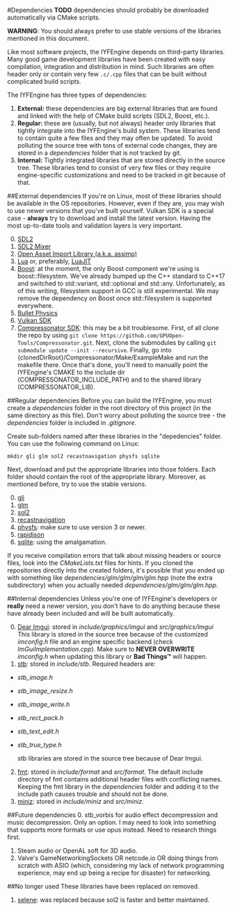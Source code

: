 #Dependencies
**TODO** dependencies should probably be downloaded automatically via CMake scripts.

**WARNING**: You should always prefer to use stable versions of the libraries mentioned in this document.

Like most software projects, the IYFEngine depends on third-party libraries. Many good game development libraries have been created with easy compilation, integration and distribution in mind. Such libraries are often header only or contain very few `.c/.cpp` files that can be built without complicated build scripts.

The IYFEngine has three types of dependencies:

1. **External:** these dependencies are big external libraries that are found and linked with the help of CMake build scripts (SDL2, Boost, etc.).
2. **Regular:** these are (usually, but not always) header only libraries that tightly integrate into the IYFEngine's build system. These libraries tend to contain quite a few files and they may often be updated. To avoid polluting the source tree with tons of external code changes, they are stored in a *dependencies* folder that is not tracked by git.
3. **Internal:** Tightly integrated libraries that are stored directly in the source tree. These libraries tend to consist of very few files or they require engine-specific customizations and need to be tracked in git because of that.

##External dependencies
If you're on Linux, most of these libraries should be available in the OS repositories. However, even if they are, you may wish to use newer versions that you've built yourself. Vulkan SDK is a special case - **always** try to download and install the latest version. Having the most up-to-date tools and validation layers is very important.

0. [SDL2](https://www.libsdl.org/)
1. [SDL2 Mixer](https://www.libsdl.org/projects/SDL_mixer/)
2. [Open Asset Import Library (a.k.a. assimp)](http://assimp.sourceforge.net/)
3. [Lua](https://www.lua.org/) or, preferably, [LuaJIT](http://luajit.org/)
4. [Boost](http://www.boost.org/): at the moment, the only Boost component we're using is boost::filesystem. We've already bumped up the C++ standard to C++17 and switched to std::variant, std::optional and std::any. Unfortunately, as of this writing, filesystem support in GCC is still experimental. We may remove the dependency on Boost once std::filesystem is supported everywhere.
5. [Bullet Physics](http://www.bulletphysics.org/)
6. [Vulkan SDK](https://vulkan.lunarg.com/sdk/home)
7. [Compressonator SDK](https://github.com/GPUOpen-Tools/Compressonator): this may be a bit troublesome. First, of all clone the repo by using `git clone https://github.com/GPUOpen-Tools/Compressonator.git`. Next, clone the submodules by calling `git submodule update --init --recursive`. Finally, go into {clonedDirRoot}/Compressonator/Make/ExampleMake and run the makefile there. Once that's done, you'll need to manually point the IYFEngine's CMAKE to the include dir (COMPRESSONATOR\_INCLUDE\_PATH) and to the shared library (COMPRESSONATOR\_LIB).

##Regular dependencies
Before you can build the IYFEngine, you must create a *dependencies* folder in the root directory of this project (in the same directory as this file). Don't worry about polluting the source tree - the *dependencies* folder is included in *.gitignore*. 

Create sub-folders named after these libraries in the "depedencies" folder. You can use the following command on Linux:

    mkdir gli glm sol2 recastnavigation physfs sqlite

Next, download and put the appropriate libraries into those folders. Each folder should contain the root of the appropriate library. Moreover, as mentioned before, try to use the stable versions.

0. [gli](https://github.com/g-truc/gli)
1. [glm](https://github.com/g-truc/glm)
2. [sol2](https://github.com/ThePhD/sol2/)
3. [recastnavigation](https://github.com/recastnavigation/recastnavigation/)
4. [physfs](https://icculus.org/physfs/): make sure to use version 3 or newer.
5. [rapidjson](https://github.com/Tencent/rapidjson.git)
6. [sqlite](https://www.sqlite.org/download.html): using the amalgamation.

If you receive compilation errors that talk about missing headers or source files, look into the *CMakeLists.txt* files for hints. If you cloned the repositories directly into the created folders, it's possible that you ended up with something like *dependencies/glm/glm/glm/glm.hpp* (note the extra subdirectory) when you actually needed *dependencies/glm/glm/glm.hpp*.
    
##Internal dependencies
Unless you're one of IYFEngine's developers or **really** need a newer version, you don't have to do anything because these have already been included and will be built automatically.

0. [Dear Imgui](https://github.com/ocornut/imgui): stored in *include/graphics/imgui* and *src/graphics/imgui* This library is stored in the source tree because of the customized *imconfig.h* file and an engine specific backend (check *ImGuiImplementation.cpp*). Make sure to **NEVER OVERWRITE** *imconfig.h* when updating this library or **Bad Things™** will happen.
1. [stb](https://github.com/nothings/stb): stored in *include/stb*. Required headers are:
 * *stb\_image.h*
 * *stb\_image\_resize.h*
 * *stb\_image\_write.h*
 * *stb\_rect\_pack.h*
 * *stb\_text\_edit.h*
 * *stb\_true\_type.h*
            
    stb libraries are stored in the source tree because of Dear Imgui.
2. [fmt](https://github.com/fmtlib/fmt): stored in *include/format* and *src/format*. The default include directory of fmt contains additional header files with conflicting names. Keeping the fmt library in the *dependencies* folder and adding it to the include path causes trouble and should not be done.
3. [miniz](https://github.com/richgel999/miniz/releases): stored in *include/miniz* and *src/miniz*.
    
##Future dependencies
0. stb\_vorbis for audio effect decompression and music decompression. Only an option. I may need to look into something that supports more formats or use opus instead. Need to research things first.
1. Steam audio or OpenAL soft for 3D audio.
2. Valve's GameNetworkingSockets OR netcode.io OR doing things from scratch with ASIO (which, considering my lack of network programming experience, may end up being a recipe for disaster) for networking.
    
##No longer used
These libraries have been replaced on removed.

1. [selene](https://github.com/jeremyong/Selene/): was replaced because sol2 is faster and better maintained.
